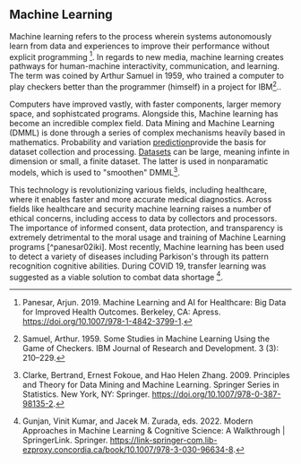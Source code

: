 ## Machine Learning 

Machine learning refers to the process wherein systems autonomously learn from data and experiences to improve their performance without explicit programming [^panesar02wiki]. In regards to new media, machine learning creates pathways for human-machine interactivity, communication, and learning. The term was coined by Arthur Samuel in 1959, who trained a computer to play checkers better than the programmer (himself) in a project for IBM[^samuel03wiki]..

Computers have improved vastly, with faster components, larger memory space, and sophistcated programs. Alongside this, Machine learning has become an incredible complex field. Data Mining and Machine Learning (DMML) is done through a series of complex mechanisms heavily based in mathematics. Probability and variation [prediction](../main/glossary.md#predictive-analytics)provide the basis for dataset collection and processing. [Datasets](../main/glossary.md#Dataset) can be large, meaning infinte in dimension or small, a finite dataset. The latter is used in nonparamatic models, which is used to "smoothen" DMML[^clarke04wiki].  

This technology is revolutionizing various fields, including healthcare, where it enables faster and more accurate medical diagnostics. Across fields like healthcare and security machine learning raises a number of ethical concerns, including access to data by collectors and processors. The importance of informed consent, data protection, and transparency is extremely detrimental to the moral usage and training of Machine Learning programs [^panesar02iki]. Most recently, Machine learning has been used to detect a variety of diseases including Parkison's through its pattern recognition cognitive abilities. During COVID 19, transfer learning was suggested as a viable solution to combat data shortage [^gunjan01wiki].


[^clarke04wiki]:Clarke, Bertrand, Ernest Fokoue, and Hao Helen Zhang. 2009. Principles and Theory for Data Mining and Machine Learning. Springer Series in Statistics. New York, NY: Springer. https://doi.org/10.1007/978-0-387-98135-2.
[^gunjan01wiki]:Gunjan, Vinit Kumar, and Jacek M. Zurada, eds. 2022. Modern Approaches in Machine Learning & Cognitive Science: A Walkthrough | SpringerLink. Springer. https://link-springer-com.lib-ezproxy.concordia.ca/book/10.1007/978-3-030-96634-8.
[^panesar02wiki]:Panesar, Arjun. 2019. Machine Learning and AI for Healthcare: Big Data for Improved Health Outcomes. Berkeley, CA: Apress. https://doi.org/10.1007/978-1-4842-3799-1.
[^samuel03wiki]:Samuel, Arthur. 1959. Some Studies in Machine Learning Using the Game of Checkers. IBM Journal of Research and Development. 3 (3): 210–229.
